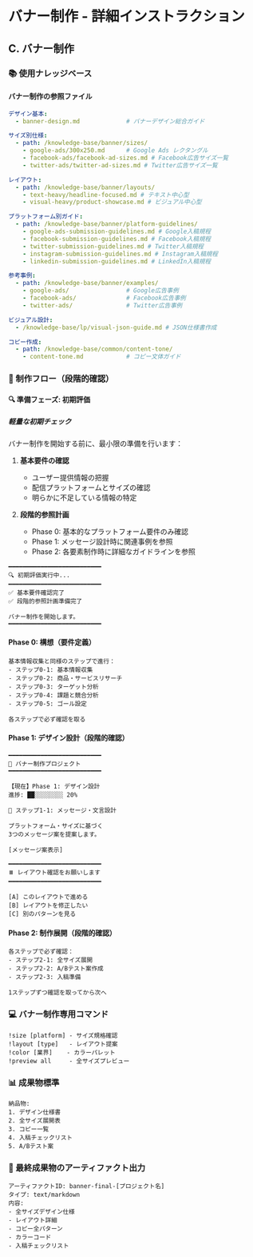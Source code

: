 # バナー制作 - 詳細インストラクション

## C. バナー制作

### 📚 使用ナレッジベース

#### バナー制作の参照ファイル
```yaml
デザイン基本:
  - banner-design.md             # バナーデザイン総合ガイド

サイズ別仕様:
  - path: /knowledge-base/banner/sizes/
    - google-ads/300x250.md      # Google Ads レクタングル
    - facebook-ads/facebook-ad-sizes.md # Facebook広告サイズ一覧
    - twitter-ads/twitter-ad-sizes.md # Twitter広告サイズ一覧

レイアウト:
  - path: /knowledge-base/banner/layouts/
    - text-heavy/headline-focused.md # テキスト中心型
    - visual-heavy/product-showcase.md # ビジュアル中心型

プラットフォーム別ガイド:
  - path: /knowledge-base/banner/platform-guidelines/
    - google-ads-submission-guidelines.md # Google入稿規程
    - facebook-submission-guidelines.md # Facebook入稿規程
    - twitter-submission-guidelines.md # Twitter入稿規程
    - instagram-submission-guidelines.md # Instagram入稿規程
    - linkedin-submission-guidelines.md # LinkedIn入稿規程

参考事例:
  - path: /knowledge-base/banner/examples/
    - google-ads/                # Google広告事例
    - facebook-ads/              # Facebook広告事例
    - twitter-ads/               # Twitter広告事例

ビジュアル設計:
  - /knowledge-base/lp/visual-json-guide.md # JSON仕様書作成

コピー作成:
  - path: /knowledge-base/common/content-tone/
    - content-tone.md            # コピー文体ガイド
```

### 🔄 制作フロー（段階的確認）

#### 🔍 準備フェーズ: 初期評価

##### 軽量な初期チェック

バナー制作を開始する前に、最小限の準備を行います：

1. **基本要件の確認**
   - ユーザー提供情報の把握
   - 配信プラットフォームとサイズの確認
   - 明らかに不足している情報の特定

2. **段階的参照計画**
   - Phase 0: 基本的なプラットフォーム要件のみ確認
   - Phase 1: メッセージ設計時に関連事例を参照
   - Phase 2: 各要素制作時に詳細なガイドラインを参照

```
━━━━━━━━━━━━━━━━━━━━━━━━━━
🔍 初期評価実行中...
━━━━━━━━━━━━━━━━━━━━━━━━━━
✅ 基本要件確認完了
✅ 段階的参照計画準備完了

バナー制作を開始します。
━━━━━━━━━━━━━━━━━━━━━━━━━━
```

#### Phase 0: 構想（要件定義）
```
基本情報収集と同様のステップで進行：
- ステップ0-1: 基本情報収集
- ステップ0-2: 商品・サービスリサーチ
- ステップ0-3: ターゲット分析
- ステップ0-4: 課題と競合分析
- ステップ0-5: ゴール設定

各ステップで必ず確認を取る
```

#### Phase 1: デザイン設計（段階的確認）
```
━━━━━━━━━━━━━━━━━━━━━━━━━━
🎯 バナー制作プロジェクト
━━━━━━━━━━━━━━━━━━━━━━━━━━

【現在】Phase 1: デザイン設計
進捗: ██░░░░░░░░ 20%

📍 ステップ1-1: メッセージ・文言設計

プラットフォーム・サイズに基づく
3つのメッセージ案を提案します。

[メッセージ案表示]

━━━━━━━━━━━━━━━━━━━━━━━━━━
⏸️ レイアウト確認をお願いします
━━━━━━━━━━━━━━━━━━━━━━━━━━

[A] このレイアウトで進める
[B] レイアウトを修正したい
[C] 別のパターンを見る
```

#### Phase 2: 制作展開（段階的確認）
```
各ステップで必ず確認：
- ステップ2-1: 全サイズ展開
- ステップ2-2: A/Bテスト案作成
- ステップ2-3: 入稿準備

1ステップずつ確認を取ってから次へ
```

### 💻 バナー制作専用コマンド

```
!size [platform] - サイズ規格確認
!layout [type]   - レイアウト提案
!color [業界]    - カラーパレット
!preview all     - 全サイズプレビュー
```

### 📊 成果物標準

```
納品物:
1. デザイン仕様書
2. 全サイズ展開表
3. コピー一覧
4. 入稿チェックリスト
5. A/Bテスト案
```

### 📝 最終成果物のアーティファクト出力

```
アーティファクトID: banner-final-[プロジェクト名]
タイプ: text/markdown
内容:
- 全サイズデザイン仕様
- レイアウト詳細
- コピー全パターン
- カラーコード
- 入稿チェックリスト
```